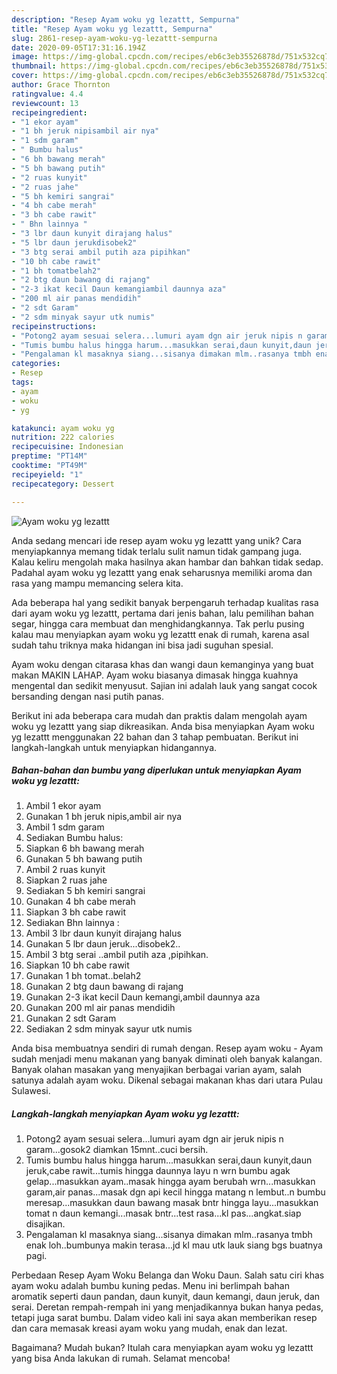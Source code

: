 ```yaml
---
description: "Resep Ayam woku yg lezattt, Sempurna"
title: "Resep Ayam woku yg lezattt, Sempurna"
slug: 2861-resep-ayam-woku-yg-lezattt-sempurna
date: 2020-09-05T17:31:16.194Z
image: https://img-global.cpcdn.com/recipes/eb6c3eb35526878d/751x532cq70/ayam-woku-yg-lezattt-foto-resep-utama.jpg
thumbnail: https://img-global.cpcdn.com/recipes/eb6c3eb35526878d/751x532cq70/ayam-woku-yg-lezattt-foto-resep-utama.jpg
cover: https://img-global.cpcdn.com/recipes/eb6c3eb35526878d/751x532cq70/ayam-woku-yg-lezattt-foto-resep-utama.jpg
author: Grace Thornton
ratingvalue: 4.4
reviewcount: 13
recipeingredient:
- "1 ekor ayam"
- "1 bh jeruk nipisambil air nya"
- "1 sdm garam"
- " Bumbu halus"
- "6 bh bawang merah"
- "5 bh bawang putih"
- "2 ruas kunyit"
- "2 ruas jahe"
- "5 bh kemiri sangrai"
- "4 bh cabe merah"
- "3 bh cabe rawit"
- " Bhn lainnya "
- "3 lbr daun kunyit dirajang halus"
- "5 lbr daun jerukdisobek2"
- "3 btg serai ambil putih aza pipihkan"
- "10 bh cabe rawit"
- "1 bh tomatbelah2"
- "2 btg daun bawang di rajang"
- "2-3 ikat kecil Daun kemangiambil daunnya aza"
- "200 ml air panas mendidih"
- "2 sdt Garam"
- "2 sdm minyak sayur utk numis"
recipeinstructions:
- "Potong2 ayam sesuai selera...lumuri ayam dgn air jeruk nipis n garam...gosok2 diamkan 15mnt..cuci bersih."
- "Tumis bumbu halus hingga harum...masukkan serai,daun kunyit,daun jeruk,cabe rawit...tumis hingga daunnya layu n wrn bumbu agak gelap...masukkan ayam..masak hingga ayam berubah wrn...masukkan garam,air panas...masak dgn api kecil hingga matang n lembut..n bumbu meresap...masukkan daun bawang masak bntr hingga layu...masukkan tomat n daun kemangi...masak bntr...test rasa...kl pas...angkat.siap disajikan."
- "Pengalaman kl masaknya siang...sisanya dimakan mlm..rasanya tmbh enak loh..bumbunya makin terasa...jd kl mau utk lauk siang bgs buatnya pagi."
categories:
- Resep
tags:
- ayam
- woku
- yg

katakunci: ayam woku yg 
nutrition: 222 calories
recipecuisine: Indonesian
preptime: "PT14M"
cooktime: "PT49M"
recipeyield: "1"
recipecategory: Dessert

---
```



![Ayam woku yg lezattt](https://img-global.cpcdn.com/recipes/eb6c3eb35526878d/751x532cq70/ayam-woku-yg-lezattt-foto-resep-utama.jpg)

Anda sedang mencari ide resep ayam woku yg lezattt yang unik? Cara menyiapkannya memang tidak terlalu sulit namun tidak gampang juga. Kalau keliru mengolah maka hasilnya akan hambar dan bahkan tidak sedap. Padahal ayam woku yg lezattt yang enak seharusnya memiliki aroma dan rasa yang mampu memancing selera kita.

Ada beberapa hal yang sedikit banyak berpengaruh terhadap kualitas rasa dari ayam woku yg lezattt, pertama dari jenis bahan, lalu pemilihan bahan segar, hingga cara membuat dan menghidangkannya. Tak perlu pusing kalau mau menyiapkan ayam woku yg lezattt enak di rumah, karena asal sudah tahu triknya maka hidangan ini bisa jadi suguhan spesial.

Ayam woku dengan citarasa khas dan wangi daun kemanginya yang buat makan MAKIN LAHAP. Ayam woku biasanya dimasak hingga kuahnya mengental dan sedikit menyusut. Sajian ini adalah lauk yang sangat cocok bersanding dengan nasi putih panas.


Berikut ini ada beberapa cara mudah dan praktis dalam mengolah ayam woku yg lezattt yang siap dikreasikan. Anda bisa menyiapkan Ayam woku yg lezattt menggunakan 22 bahan dan 3 tahap pembuatan. Berikut ini langkah-langkah untuk menyiapkan hidangannya.

<!--inarticleads1-->

##### Bahan-bahan dan bumbu yang diperlukan untuk menyiapkan Ayam woku yg lezattt:

1. Ambil 1 ekor ayam
1. Gunakan 1 bh jeruk nipis,ambil air nya
1. Ambil 1 sdm garam
1. Sediakan  Bumbu halus:
1. Siapkan 6 bh bawang merah
1. Gunakan 5 bh bawang putih
1. Ambil 2 ruas kunyit
1. Siapkan 2 ruas jahe
1. Sediakan 5 bh kemiri sangrai
1. Gunakan 4 bh cabe merah
1. Siapkan 3 bh cabe rawit
1. Sediakan  Bhn lainnya :
1. Ambil 3 lbr daun kunyit dirajang halus
1. Gunakan 5 lbr daun jeruk...disobek2..
1. Ambil 3 btg serai ..ambil putih aza ,pipihkan.
1. Siapkan 10 bh cabe rawit
1. Gunakan 1 bh tomat..belah2
1. Gunakan 2 btg daun bawang di rajang
1. Gunakan 2-3 ikat kecil Daun kemangi,ambil daunnya aza
1. Gunakan 200 ml air panas mendidih
1. Gunakan 2 sdt Garam
1. Sediakan 2 sdm minyak sayur utk numis


Anda bisa membuatnya sendiri di rumah dengan. Resep ayam woku - Ayam sudah menjadi menu makanan yang banyak diminati oleh banyak kalangan. Banyak olahan masakan yang menyajikan berbagai varian ayam, salah satunya adalah ayam woku. Dikenal sebagai makanan khas dari utara Pulau Sulawesi. 

<!--inarticleads2-->

##### Langkah-langkah menyiapkan Ayam woku yg lezattt:

1. Potong2 ayam sesuai selera...lumuri ayam dgn air jeruk nipis n garam...gosok2 diamkan 15mnt..cuci bersih.
1. Tumis bumbu halus hingga harum...masukkan serai,daun kunyit,daun jeruk,cabe rawit...tumis hingga daunnya layu n wrn bumbu agak gelap...masukkan ayam..masak hingga ayam berubah wrn...masukkan garam,air panas...masak dgn api kecil hingga matang n lembut..n bumbu meresap...masukkan daun bawang masak bntr hingga layu...masukkan tomat n daun kemangi...masak bntr...test rasa...kl pas...angkat.siap disajikan.
1. Pengalaman kl masaknya siang...sisanya dimakan mlm..rasanya tmbh enak loh..bumbunya makin terasa...jd kl mau utk lauk siang bgs buatnya pagi.


Perbedaan Resep Ayam Woku Belanga dan Woku Daun. Salah satu ciri khas ayam woku adalah bumbu kuning pedas. Menu ini berlimpah bahan aromatik seperti daun pandan, daun kunyit, daun kemangi, daun jeruk, dan serai. Deretan rempah-rempah ini yang menjadikannya bukan hanya pedas, tetapi juga sarat bumbu. Dalam video kali ini saya akan memberikan resep dan cara memasak kreasi ayam woku yang mudah, enak dan lezat. 

Bagaimana? Mudah bukan? Itulah cara menyiapkan ayam woku yg lezattt yang bisa Anda lakukan di rumah. Selamat mencoba!
